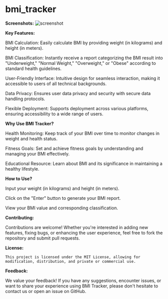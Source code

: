 # bmi_tracker

**Screenshots:**
![screenshot](https://github.com/princeantonyno1/bmi_tracker/assets/148847362/bb77bb0b-c443-48fe-8707-a93396b7475b)


**Key Features:**

BMI Calculation: Easily calculate BMI by providing weight (in kilograms) and height (in meters).

BMI Classification: Instantly receive a report categorizing the BMI result into "Underweight," "Normal Weight," "Overweight," or "Obese" according to standard health guidelines.

User-Friendly Interface: Intuitive design for seamless interaction, making it accessible to users of all technical backgrounds.

Data Privacy: Ensures user data privacy and security with secure data handling protocols.

Flexible Deployment: Supports deployment across various platforms, ensuring accessibility to a wide range of users.



**Why Use BMI Tracker?**

Health Monitoring: Keep track of your BMI over time to monitor changes in weight and health status.

Fitness Goals: Set and achieve fitness goals by understanding and managing your BMI effectively.

Educational Resource: Learn about BMI and its significance in maintaining a healthy lifestyle.


**How to Use?**

Input your weight (in kilograms) and height (in meters).

Click on the "Enter" button to generate your BMI report.

View your BMI value and corresponding classification.


**Contributing:**

Contributions are welcome! Whether you're interested in adding new features, fixing bugs, or enhancing the user experience, feel free to fork the repository and submit pull requests.


**License:**

    This project is licensed under the MIT License, allowing for modification, distribution, and private or commercial use.


**Feedback:**

We value your feedback! If you have any suggestions, encounter issues, or want to share your experience using BMI Tracker, please don't hesitate to contact us or open an issue on GitHub.

